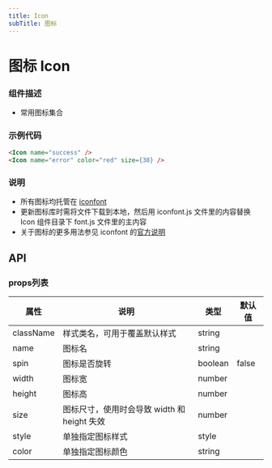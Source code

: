 ```yaml
---
title: Icon
subTitle: 图标
---
```


# 图标 Icon

### 组件描述
- 常用图标集合

### 示例代码

```html
<Icon name="success" />
<Icon name="error" color="red" size={38} />
```

### 说明
- 所有图标均托管在 [iconfont](http://iconfont.cn/)
- 更新图标库时需将文件下载到本地，然后用 iconfont.js 文件里的内容替换 Icon 组件目录下 font.js 文件里的主内容
- 关于图标的更多用法参见 iconfont 的[官方说明](http://iconfont.cn/help/detail?spm=a313x.7781069.1998910419.d0091c141&helptype=code)

## API

### props列表

| 属性 | 说明 | 类型 | 默认值 |
|----|-----|------|------|
| className | 样式类名，可用于覆盖默认样式 | string |  |
| name | 图标名 | string |  |
| spin | 图标是否旋转 | boolean | false |
| width | 图标宽 | number |  |
| height | 图标高 | number |  |
| size | 图标尺寸，使用时会导致 width 和 height 失效 | number |  |
| style | 单独指定图标样式 | style |  |
| color | 单独指定图标颜色 | string |  |
